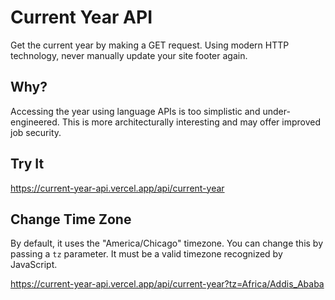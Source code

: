# Current Year API

Get the current year by making a GET request. Using modern HTTP technology, never manually update your site footer again.

## Why? 

Accessing the year using language APIs is too simplistic and under-engineered. This is more architecturally interesting and may offer improved job security.

## Try It

https://current-year-api.vercel.app/api/current-year

## Change Time Zone

By default, it uses the "America/Chicago" timezone. You can change this by passing a `tz` parameter. It must be a valid timezone recognized by JavaScript.

https://current-year-api.vercel.app/api/current-year?tz=Africa/Addis_Ababa
